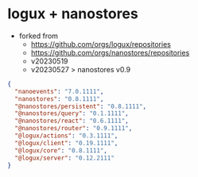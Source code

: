# logux + nanostores
- forked from 
  - https://github.com/orgs/logux/repositories
  - https://github.com/orgs/nanostores/repositories
  - v20230519
  - v20230527 > nanostores v0.9

```JSON
{
  "nanoevents": "7.0.1111",
  "nanostores": "0.8.1111",
  "@nanostores/persistent": "0.8.1111",
  "@nanostores/query": "0.1.1111",
  "@nanostores/react": "0.6.1111",
  "@nanostores/router": "0.9.1111",
  "@logux/actions": "0.3.1111",
  "@logux/client": "0.19.1111",
  "@logux/core": "0.8.1111",
  "@logux/server": "0.12.2111"
}
```
